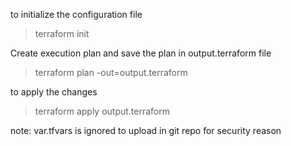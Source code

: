to initialize the configuration file
> terraform init

Create execution plan and save the plan in output.terraform file
> terraform plan -out=output.terraform

to apply the changes
> terraform apply output.terraform

note: var.tfvars is ignored to upload in git repo for security reason

